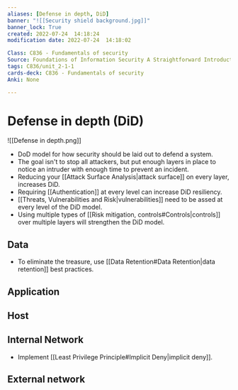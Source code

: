 ```yaml
---
aliases: [Defense in depth, DiD]
banner: "![[Security shield background.jpg]]"
banner_lock: True
created: 2022-07-24  14:18:24
modification date: 2022-07-24  14:18:02

Class: C836 - Fundamentals of security
Source: Foundations of Information Security A Straightforward Introduction
tags: C836/unit_2-1-1
cards-deck: C836 - Fundamentals of security
Anki: None

---
```


# Defense in depth (DiD)
![[Defense in depth.png]]
- DoD model for how security should be laid out to defend a system.
- The goal isn't to stop all attackers, but put enough layers in place to notice an intruder with enough time to prevent an incident.
- Reducing your [[Attack Surface Analysis|attack surface]] on every layer, increases DiD.
- Requiring [[Authentication]] at every level can increase DiD resiliency.
- [[Threats, Vulnerabilities and Risk|vulnerabilities]] need to be assed at every level of the DiD model.
- Using multiple types of [[Risk mitigation, controls#Controls|controls]] over multiple layers will strengthen the DiD model.

## Data
- To eliminate the treasure, use [[Data Retention#Data Retention|data retention]] best practices.

## Application

## Host

## Internal Network
- Implement [[Least Privilege Principle#Implicit Deny|implicit deny]].

## External network
